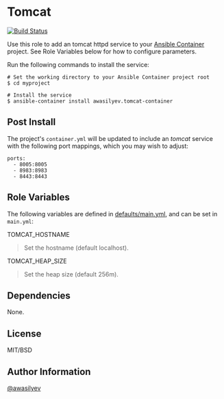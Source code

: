 Tomcat 
======

[![Build Status](https://travis-ci.org/awasilyev/tomcat-container.svg?branch=master)](https://travis-ci.org/awasilyev/ansible-container)

Use this role to add an tomcat httpd service to your [Ansible Container](https://github.com/ansible/ansible-container) project. See Role Variables below for how to configure parameters. 

Run the following commands to install the service:

```
# Set the working directory to your Ansible Container project root
$ cd myproject

# Install the service
$ ansible-container install awasilyev.tomcat-container
```

Post Install
------------

The project's `container.yml` will be updated to include an *tomcat* service with the following port mappings, which you may wish to adjust:

```
ports:
  - 8005:8005
  - 8983:8983
  - 8443:8443
```

Role Variables
--------------

The following variables are defined in [defaults/main.yml](./defaults/main.yml), and can be set in `main.yml`:

TOMCAT_HOSTNAME
> Set the hostname (default localhost).

TOMCAT_HEAP_SIZE
> Set the heap size (default 256m).

Dependencies
------------

None.

License
-------

MIT/BSD

Author Information
------------------

[@awasilyev](https://github.com/awasilyev)
